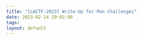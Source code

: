 ```yaml
---
title: "[LACTF-2023] Write-Up for Pwn Challenges"
date: 2023-02-14 20:02:00
tags: 
layout: default
---
```



